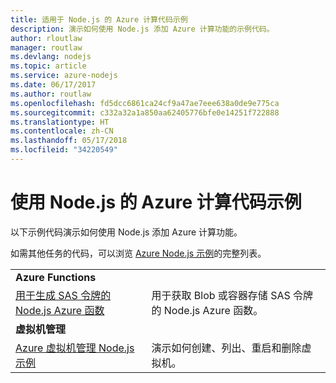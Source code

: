 ```yaml
---
title: 适用于 Node.js 的 Azure 计算代码示例
description: 演示如何使用 Node.js 添加 Azure 计算功能的示例代码。
author: rloutlaw
manager: routlaw
ms.devlang: nodejs
ms.topic: article
ms.service: azure-nodejs
ms.date: 06/17/2017
ms.author: routlaw
ms.openlocfilehash: fd5dcc6861ca24cf9a47ae7eee638a0de9e775ca
ms.sourcegitcommit: c332a32a1a850aa62405776bfe0e14251f722888
ms.translationtype: HT
ms.contentlocale: zh-CN
ms.lasthandoff: 05/17/2018
ms.locfileid: "34220549"
---
```

# <a name="azure-compute-with-nodejs-code-samples"></a>使用 Node.js 的 Azure 计算代码示例

以下示例代码演示如何使用 Node.js 添加 Azure 计算功能。

如需其他任务的代码，可以浏览 [Azure Node.js 示例](https://azure.microsoft.com/resources/samples/?term=nodejs)的完整列表。

| | |
|---|---|
| **Azure Functions** ||
| [用于生成 SAS 令牌的 Node.js Azure 函数](https://azure.microsoft.com/resources/samples/functions-node-sas-token/) | 用于获取 Blob 或容器存储 SAS 令牌的 Node.js Azure 函数。 |
| **虚拟机管理** ||
| [Azure 虚拟机管理 Node.js 示例](https://github.com/Azure-Samples/compute-node-manage-vm) | 演示如何创建、列出、重启和删除虚拟机。 |